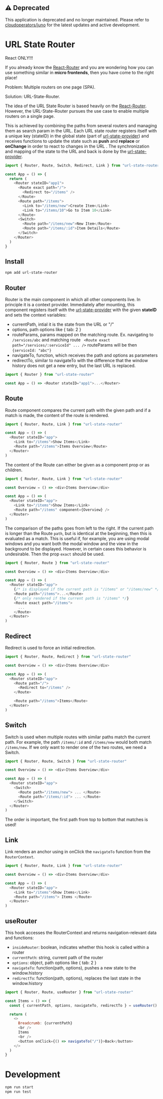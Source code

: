 ## ⚠️ Deprecated

This application is deprecated and no longer maintained. Please refer to [cloudoperators/juno](https://github.com/cloudoperators/juno) for the latest updates and active development.

# URL State Router

React ONLY!!!

If you already know the [React-Router](https://reactrouter.com) and you are wondering how you can use something similar in **micro frontends**, then you have come to the right place!

Problem: Multiple routers on one page (SPA).

Solution: URL-State-Router.

The idea of the URL State Router is based heavily on the [React-Router](https://reactrouter.com/). However, the URL-State-Router pursues the use case to enable multiple routers on a single page.

This is achieved by combining the paths from several routers and managing them as search param in the URL. Each URL state router registers itself with a unique key (stateID) in the global state (part of [url-state-provider]()) and receives functions to update the state such as **push** and **replace** or **onChange** in order to react to changes in the URL . The synchronization and mapping of the state to the URL and back is done by the [url-state-provider]().

```js
import { Router, Route, Switch, Redirect, Link } from "url-state-router"

const App = () => {
  return (
    <Router stateID="app1">
      <Route exact path="/">
        <Redirect to="/items" />
      </Route>
      <Route path="/items">
        <Link to="/items/new">Create Item</Link>
        <Link to="/items/10">Go to Item 10</Link>
      </Route>
      <Switch>
        <Route path="/items/new">New Item</Route>
        <Route path="/items/:id">Item Details</Route>
      </Switch>
    </Router>
  )
}
```

## Install

```bash
npm add url-state-router
```

## Router

Router is the main component in which all other components live.
In principle it is a context provider. Immediately after mounting, this component registers itself with the [url-state-provider]() with the given **stateID** and sets the context variables:

- currentPath, intial it is the state from the URL or "/"
- options, path options like { tab: 2 }
- routeParams, params mapped on the matching route. Ex. navigating to `/services/abc` and matching route ` <Route exact path="/services/:serviceId" ... />` routeParams will be then `{serviceId: "abc"}`
- navigateTo, function, which receives the path and options as parameters
- redirectTo, similar to navigateTo with the difference that the window history does not get a new entry, but the last URL is replaced.

```js
import { Router } from "url-state-router"

const App = () => <Router stateID="app1">...</Router>
```

## Route

Route component compares the current path with the given path and if a match is made, the content of the route is rendered.

```js
import { Router, Route, Link } from "url-state-router"

const App = () => (
  <Router stateID="app">
    <Link to="/items">Show Items</Link>
    <Route path="/items">Items Overview</Route>
  </Router>
)
```

The content of the Route can either be given as a component prop or as children.

```js
import { Router, Route, Link } from "url-state-router"

const Overview = () => <div>Items Overview</div>

const App = () => (
  <Router stateID="app">
    <Link to="/items">Show Items</Link>
    <Route path="/items" component={Overview} />
  </Router>
)
```

The comparison of the paths goes from left to the right. If the current path is longer than the Route `path`, but is identical at the beginning, then this is evaluated as a match. This is useful if, for example, you are using modal windows and you want both the modal window and the view in the background to be displayed. However, in certain cases this behavior is undesirable. Then the prop `exact` should be used.

```js
import { Router, Route } from "url-state-router"

const Overview = () => <div>Items Overview</div>

const App = () => (
  <Router stateID="app">
    {/* is displayed if the current path is "/items" or "/items/new" */}
    <Route path="/items">...</Route>
    {/* only rendered if the current path is "/items" */}
    <Route exact path="/items">
      ...
    </Route>
  </Router>
)
```

## Redirect

Redirect is used to force an initial redirection.

```js
import { Router, Route, Redirect } from "url-state-router"

const Overview = () => <div>Items Overview</div>

const App = () => (
  <Router stateID="app">
    <Route path="/">
      <Redirect to="/items" />
    </Route>

    <Route path="/items">Items</Route>
  </Router>
)
```

## Switch

Switch is used when multiple routes with similar paths match the current path. For example, the path `/items/:id` and `/items/new` would both match `/items/new`. If we only want to render one of the two routes, we need a Switch.

```js
import { Router, Route, Switch } from "url-state-router"

const Overview = () => <div>Items Overview</div>

const App = () => (
  <Router stateID="app">
    <Switch>
      <Route path="/items/new"> ... </Route>
      <Route path="/items/:id"> ... </Route>
    </Switch>
  </Router>
)
```

The order is important, the first path from top to bottom that matches is used!

## Link

Link renders an anchor using in onClick the `navigateTo` function from the `RouterContext`.

```js
import { Router, Route, Link } from "url-state-router"

const Overview = () => <div>Items Overview</div>

const App = () => (
  <Router stateID="app">
    <Link to="/items">Show Items</Link>
    <Route path="/items"> Items </Route>
  </Router>
)
```

## useRouter

This hook accesses the RouterContext and returns navigation-relevant data and functions:

- `insideRouter`: boolean, indicates whether this hook is called within a router
- `currentPath`: string, current path of the router
- `options`: object, path options like { tab: 2 }
- `navigateTo`: function(path, options), pushes a new state to the window.history
- `redirectTo`: function(path, options), replaces the last state in the window.history

```js
import { Router, Route, useRouter } from "url-state-router"

const Items = () => {
  const { currentPath, options, navigateTo, redirectTo } = useRouter()

  return (
    <>
      Breadcrumb: {currentPath}
      <br />
      Items
      <br />
      <button onClick={() => navigateTo("/")}>Back</button>
    </>
  )
}
```

# Development

```bash
npm run start
npm run test
```
